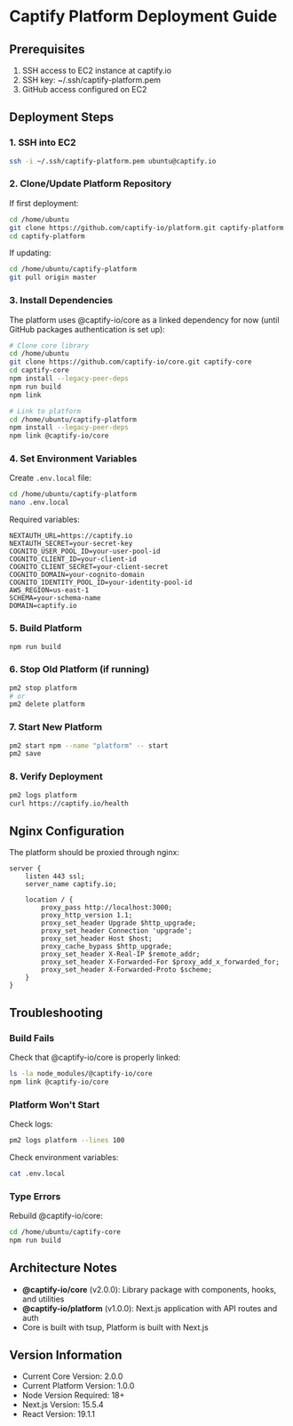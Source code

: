 # Captify Platform Deployment Guide

## Prerequisites

1. SSH access to EC2 instance at captify.io
2. SSH key: ~/.ssh/captify-platform.pem
3. GitHub access configured on EC2

## Deployment Steps

### 1. SSH into EC2

```bash
ssh -i ~/.ssh/captify-platform.pem ubuntu@captify.io
```

### 2. Clone/Update Platform Repository

If first deployment:
```bash
cd /home/ubuntu
git clone https://github.com/captify-io/platform.git captify-platform
cd captify-platform
```

If updating:
```bash
cd /home/ubuntu/captify-platform
git pull origin master
```

### 3. Install Dependencies

The platform uses @captify-io/core as a linked dependency for now (until GitHub packages authentication is set up):

```bash
# Clone core library
cd /home/ubuntu
git clone https://github.com/captify-io/core.git captify-core
cd captify-core
npm install --legacy-peer-deps
npm run build
npm link

# Link to platform
cd /home/ubuntu/captify-platform
npm install --legacy-peer-deps
npm link @captify-io/core
```

### 4. Set Environment Variables

Create `.env.local` file:

```bash
cd /home/ubuntu/captify-platform
nano .env.local
```

Required variables:
```env
NEXTAUTH_URL=https://captify.io
NEXTAUTH_SECRET=your-secret-key
COGNITO_USER_POOL_ID=your-user-pool-id
COGNITO_CLIENT_ID=your-client-id
COGNITO_CLIENT_SECRET=your-client-secret
COGNITO_DOMAIN=your-cognito-domain
COGNITO_IDENTITY_POOL_ID=your-identity-pool-id
AWS_REGION=us-east-1
SCHEMA=your-schema-name
DOMAIN=captify.io
```

### 5. Build Platform

```bash
npm run build
```

### 6. Stop Old Platform (if running)

```bash
pm2 stop platform
# or
pm2 delete platform
```

### 7. Start New Platform

```bash
pm2 start npm --name "platform" -- start
pm2 save
```

### 8. Verify Deployment

```bash
pm2 logs platform
curl https://captify.io/health
```

## Nginx Configuration

The platform should be proxied through nginx:

```nginx
server {
    listen 443 ssl;
    server_name captify.io;

    location / {
        proxy_pass http://localhost:3000;
        proxy_http_version 1.1;
        proxy_set_header Upgrade $http_upgrade;
        proxy_set_header Connection 'upgrade';
        proxy_set_header Host $host;
        proxy_cache_bypass $http_upgrade;
        proxy_set_header X-Real-IP $remote_addr;
        proxy_set_header X-Forwarded-For $proxy_add_x_forwarded_for;
        proxy_set_header X-Forwarded-Proto $scheme;
    }
}
```

## Troubleshooting

### Build Fails

Check that @captify-io/core is properly linked:
```bash
ls -la node_modules/@captify-io/core
npm link @captify-io/core
```

### Platform Won't Start

Check logs:
```bash
pm2 logs platform --lines 100
```

Check environment variables:
```bash
cat .env.local
```

### Type Errors

Rebuild @captify-io/core:
```bash
cd /home/ubuntu/captify-core
npm run build
```

## Architecture Notes

- **@captify-io/core** (v2.0.0): Library package with components, hooks, and utilities
- **@captify-io/platform** (v1.0.0): Next.js application with API routes and auth
- Core is built with tsup, Platform is built with Next.js

## Version Information

- Current Core Version: 2.0.0
- Current Platform Version: 1.0.0
- Node Version Required: 18+
- Next.js Version: 15.5.4
- React Version: 19.1.1
